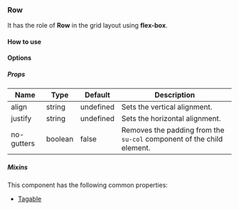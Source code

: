### Row

It has the role of **Row** in the grid layout using **flex-box**.

<su-divider class = "mb-8" />

#### How to use

<sample />

#### Options

##### Props

| Name | Type | Default | Description |
| ---- | ---- | ------- | ----------- |
| align | string | undefined | Sets the vertical alignment. |
| justify | string | undefined | Sets the horizontal alignment. |
| no-gutters | boolean | false | Removes the padding from the `su-col` component of the child element. |

##### Mixins

This component has the following common properties:

- [Tagable](/internals/mixins#Tagable)